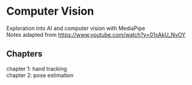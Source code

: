 # Computer Vision
Exploration into AI and computer vision with MediaPipe  
Notes adapted from https://www.youtube.com/watch?v=01sAkU_NvOY

## Chapters
chapter 1: hand tracking  
chapter 2: pose estimation  